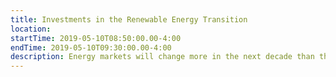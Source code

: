 ```yaml
---
title: Investments in the Renewable Energy Transition
location:
startTime: 2019-05-10T08:50:00.00-4:00
endTime: 2019-05-10T09:30:00.00-4:00
description: Energy markets will change more in the next decade than they have in the last century. Three factors are driving this – the development of hydraulic fracturing, the plummeting prices of renewable energy and the rapidly falling costs of flare-scale energy storage. This talk will review these factors and talk about their implications for the future of energy generation and distribution.
---
```


